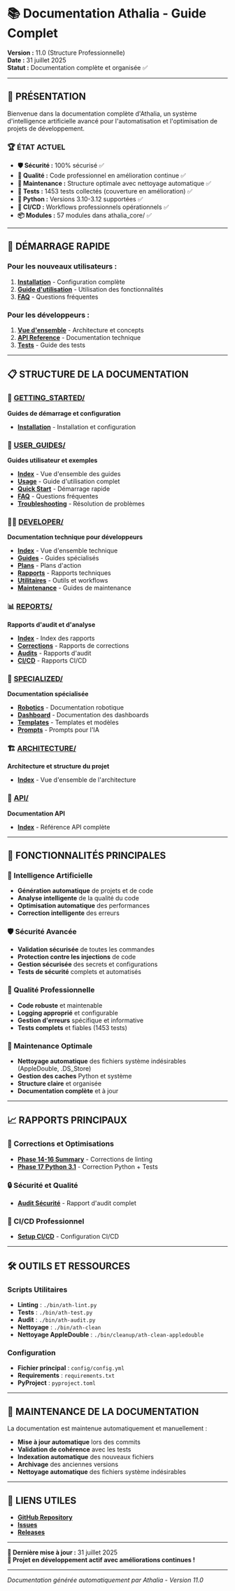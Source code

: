 # 📚 Documentation Athalia - Guide Complet

**Version :** 11.0 (Structure Professionnelle)  
**Date :** 31 juillet 2025  
**Statut :** Documentation complète et organisée ✅  

---

## 🎯 **PRÉSENTATION**

Bienvenue dans la documentation complète d'Athalia, un système d'intelligence artificielle avancé pour l'automatisation et l'optimisation de projets de développement.

### **🏆 ÉTAT ACTUEL**
- **🛡️ Sécurité :** 100% sécurisé ✅
- **🎯 Qualité :** Code professionnel en amélioration continue ✅
- **🧹 Maintenance :** Structure optimale avec nettoyage automatique ✅
- **🧪 Tests :** 1453 tests collectés (couverture en amélioration) ✅
- **🐍 Python :** Versions 3.10-3.12 supportées ✅
- **🔄 CI/CD :** Workflows professionnels opérationnels ✅
- **📦 Modules :** 57 modules dans athalia_core/ ✅

---

## 🚀 **DÉMARRAGE RAPIDE**

### **Pour les nouveaux utilisateurs :**
1. **[Installation](GETTING_STARTED/INSTALLATION.md)** - Configuration complète
2. **[Guide d'utilisation](USER_GUIDES/USAGE.md)** - Utilisation des fonctionnalités
3. **[FAQ](USER_GUIDES/FAQ.md)** - Questions fréquentes

### **Pour les développeurs :**
1. **[Vue d'ensemble](DEVELOPER/INDEX.md)** - Architecture et concepts
2. **[API Reference](API/INDEX.md)** - Documentation technique
3. **[Tests](DEVELOPER/GUIDES/TESTING.md)** - Guide des tests

---

## 📋 **STRUCTURE DE LA DOCUMENTATION**

### **🚀 [GETTING_STARTED/](GETTING_STARTED/)**
**Guides de démarrage et configuration**
- **[Installation](GETTING_STARTED/INSTALLATION.md)** - Installation et configuration

### **👥 [USER_GUIDES/](USER_GUIDES/)**
**Guides utilisateur et exemples**
- **[Index](USER_GUIDES/INDEX.md)** - Vue d'ensemble des guides
- **[Usage](USER_GUIDES/USAGE.md)** - Guide d'utilisation complet
- **[Quick Start](USER_GUIDES/QUICK_START.md)** - Démarrage rapide
- **[FAQ](USER_GUIDES/FAQ.md)** - Questions fréquentes
- **[Troubleshooting](USER_GUIDES/TROUBLESHOOTING.md)** - Résolution de problèmes

### **👨‍💻 [DEVELOPER/](DEVELOPER/)**
**Documentation technique pour développeurs**
- **[Index](DEVELOPER/INDEX.md)** - Vue d'ensemble technique
- **[Guides](DEVELOPER/GUIDES/)** - Guides spécialisés
- **[Plans](DEVELOPER/PLANS/)** - Plans d'action
- **[Rapports](DEVELOPER/REPORTS/)** - Rapports techniques
- **[Utilitaires](DEVELOPER/UTILITIES/)** - Outils et workflows
- **[Maintenance](DEVELOPER/MAINTENANCE/)** - Guides de maintenance

### **📊 [REPORTS/](REPORTS/)**
**Rapports d'audit et d'analyse**
- **[Index](REPORTS/INDEX.md)** - Index des rapports
- **[Corrections](REPORTS/CORRECTIONS/)** - Rapports de corrections
- **[Audits](REPORTS/AUDITS/)** - Rapports d'audit
- **[CI/CD](REPORTS/CI_CD/)** - Rapports CI/CD

### **🔧 [SPECIALIZED/](SPECIALIZED/)**
**Documentation spécialisée**
- **[Robotics](SPECIALIZED/robotics/)** - Documentation robotique
- **[Dashboard](SPECIALIZED/DASHBOARD/)** - Documentation des dashboards
- **[Templates](SPECIALIZED/TEMPLATES/)** - Templates et modèles
- **[Prompts](SPECIALIZED/prompts/)** - Prompts pour l'IA

### **🏗️ [ARCHITECTURE/](ARCHITECTURE/)**
**Architecture et structure du projet**
- **[Index](ARCHITECTURE/INDEX.md)** - Vue d'ensemble de l'architecture

### **🔌 [API/](API/)**
**Documentation API**
- **[Index](API/INDEX.md)** - Référence API complète

---

## 🎯 **FONCTIONNALITÉS PRINCIPALES**

### **🤖 Intelligence Artificielle**
- **Génération automatique** de projets et de code
- **Analyse intelligente** de la qualité du code
- **Optimisation automatique** des performances
- **Correction intelligente** des erreurs

### **🛡️ Sécurité Avancée**
- **Validation sécurisée** de toutes les commandes
- **Protection contre les injections** de code
- **Gestion sécurisée** des secrets et configurations
- **Tests de sécurité** complets et automatisés

### **🎨 Qualité Professionnelle**
- **Code robuste** et maintenable
- **Logging approprié** et configurable
- **Gestion d'erreurs** spécifique et informative
- **Tests complets** et fiables (1453 tests)

### **🧹 Maintenance Optimale**
- **Nettoyage automatique** des fichiers système indésirables (AppleDouble, .DS_Store)
- **Gestion des caches** Python et système
- **Structure claire** et organisée
- **Documentation complète** et à jour

---

## 📈 **RAPPORTS PRINCIPAUX**

### **🔧 Corrections et Optimisations**
- **[Phase 14-16 Summary](REPORTS/CORRECTIONS/PHASE_14_16_SUMMARY.md)** - Corrections de linting
- **[Phase 17 Python 3.1](REPORTS/CORRECTIONS/CORRECTION_PYTHON_3_1_PHASE17_20250731.md)** - Correction Python + Tests

### **🔒 Sécurité et Qualité**
- **[Audit Sécurité](REPORTS/AUDITS/AUDIT_SECURITY_QUALITY_REPORT.md)** - Rapport d'audit complet

### **🔄 CI/CD Professionnel**
- **[Setup CI/CD](REPORTS/CI_CD/CI_CD_PROFESSIONAL_SETUP_COMPLETE.md)** - Configuration CI/CD

---

## 🛠️ **OUTILS ET RESSOURCES**

### **Scripts Utilitaires**
- **Linting** : `./bin/ath-lint.py`
- **Tests** : `./bin/ath-test.py`
- **Audit** : `./bin/ath-audit.py`
- **Nettoyage** : `./bin/ath-clean`
- **Nettoyage AppleDouble** : `./bin/cleanup/ath-clean-appledouble`

### **Configuration**
- **Fichier principal** : `config/config.yml`
- **Requirements** : `requirements.txt`
- **PyProject** : `pyproject.toml`

---

## 📝 **MAINTENANCE DE LA DOCUMENTATION**

La documentation est maintenue automatiquement et manuellement :
- **Mise à jour automatique** lors des commits
- **Validation de cohérence** avec les tests
- **Indexation automatique** des nouveaux fichiers
- **Archivage** des anciennes versions
- **Nettoyage automatique** des fichiers système indésirables

---

## 🔗 **LIENS UTILES**

- **[GitHub Repository](https://github.com/arkalia-luna-system/ia-pipeline)**
- **[Issues](https://github.com/arkalia-luna-system/ia-pipeline/issues)**
- **[Releases](https://github.com/arkalia-luna-system/ia-pipeline/releases)**

---

**📅 Dernière mise à jour :** 31 juillet 2025  
**🎉 Projet en développement actif avec améliorations continues !**

---

*Documentation générée automatiquement par Athalia - Version 11.0*
